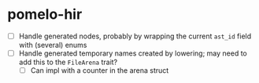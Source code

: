 # pomelo-hir

- [ ] Handle generated nodes, probably by wrapping the current `ast_id` field with (several) enums
- [ ] Handle generated temporary names created by lowering; may need to add this to the `FileArena` trait?
    - [ ] Can impl with a counter in the arena struct
